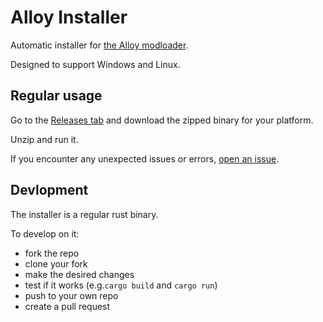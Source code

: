 # Alloy Installer

Automatic installer for [the Alloy modloader](https://github.com/CobaltAlloy/Alloy).

Designed to support Windows and Linux.

## Regular usage

Go to the [Releases tab](https://github.com/CobaltAlloy/Installer/releases) and download
the zipped binary for your platform.

Unzip and run it.

If you encounter any unexpected issues or errors, [open an issue](https://github.com/CobaltAlloy/Installer/issues/new).

## Devlopment

The installer is a regular rust binary.

To develop on it:

- fork the repo
- clone your fork
- make the desired changes
- test if it works (e.g.`cargo build` and `cargo run`)
- push to your own repo
- create a pull request
